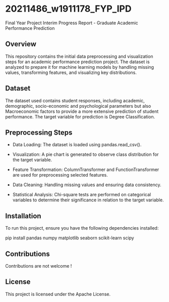 # 20211486_w1911178_FYP_IPD
Final Year Project Interim Progress Report - Graduate Academic Performance Prediction

## Overview

This repository contains the initial data preprocessing and visualization steps for an academic performance prediction project. The dataset is analyzed to prepare it for machine learning models by handling missing values, transforming features, and visualizing key distributions.

## Dataset

The dataset used contains student responses, including academic, demographic, socio-economic and psychological parameters but also Macroeconomic factors to provide a more extensive prediction of student performance. The target variable for prediction is Degree Classification.

## Preprocessing Steps

* Data Loading: The dataset is loaded using pandas.read_csv().

* Visualization: A pie chart is generated to observe class distribution for the target variable.

* Feature Transformation: ColumnTransformer and FunctionTransformer are used for preprocessing selected features.

* Data Cleaning: Handling missing values and ensuring data consistency.
  
* Statistical Analysis: Chi-square tests are performed on categorical variables to determine their significance in relation to the target variable.

## Installation

To run this project, ensure you have the following dependencies installed:

pip install pandas numpy matplotlib seaborn scikit-learn scipy

## Contributions

Contributions are not welcome !

## License

This project is licensed under the Apache License.
